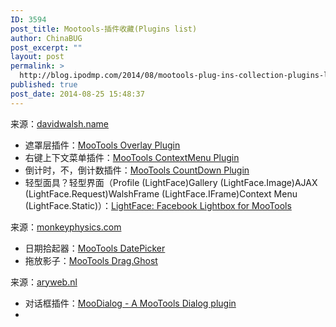 ```yaml
---
ID: 3594
post_title: Mootools-插件收藏(Plugins list)
author: ChinaBUG
post_excerpt: ""
layout: post
permalink: >
  http://blog.ipodmp.com/2014/08/mootools-plug-ins-collection-plugins-list.html
published: true
post_date: 2014-08-25 15:48:37
---
```

来源：<a href="http://davidwalsh.name">davidwalsh.name</a>
<ul>
	<li>遮罩层插件：<a href="http://davidwalsh.name/mootools-overlay">MooTools Overlay Plugin</a></li>
	<li>右键上下文菜单插件：<a href="http://davidwalsh.name/mootools-context-menu">MooTools ContextMenu Plugin</a></li>
	<li>倒计时，不，倒计数插件：<a href="http://davidwalsh.name/mootools-countdown-plugin">MooTools CountDown Plugin</a></li>
	<li>轻型面具？轻型界面（Profile (LightFace)Gallery (LightFace.Image)AJAX (LightFace.Request)WalshFrame (LightFace.IFrame)Context Menu (LightFace.Static)）：<a href="http://davidwalsh.name/facebook-lightbox">LightFace: Facebook Lightbox for MooTools</a></li>
</ul>
来源：<a href="http://monkeyphysics.com">monkeyphysics.com</a>
<ul>
	<li>日期拾起器：<a href="http://www.monkeyphysics.com/mootools/script/2/datepicker">MooTools DatePicker</a></li>
	<li>拖放影子：<a href="http://www.monkeyphysics.com/mootools/script/1/dragghost">MooTools Drag.Ghost</a></li>
</ul>
来源：<a href="http://www.aryweb.nl/">aryweb.nl</a>
<ul>
	<li>对话框插件：<a href="http://www.aryweb.nl/projects/MooDialog/?text=#uSubmittedThisForm">MooDialog - A MooTools Dialog plugin</a></li>
	<li></li>
</ul>